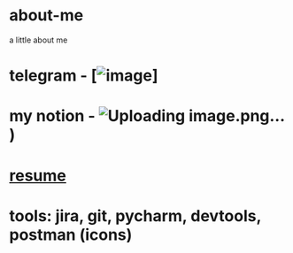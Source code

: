 # about-me
a little about me
# telegram - [![image](https://t.me/anchorite6)]
# my notion - ![Uploading image.png…](https://t.me/anchorite6))

# [resume](https://drive.google.com/file/d/12HgtaVZMZ0cHyq11mzgVw2ELDE5BFwKB/view?usp=sharing)
# tools: jira, git, pycharm, devtools, postman (icons) 

